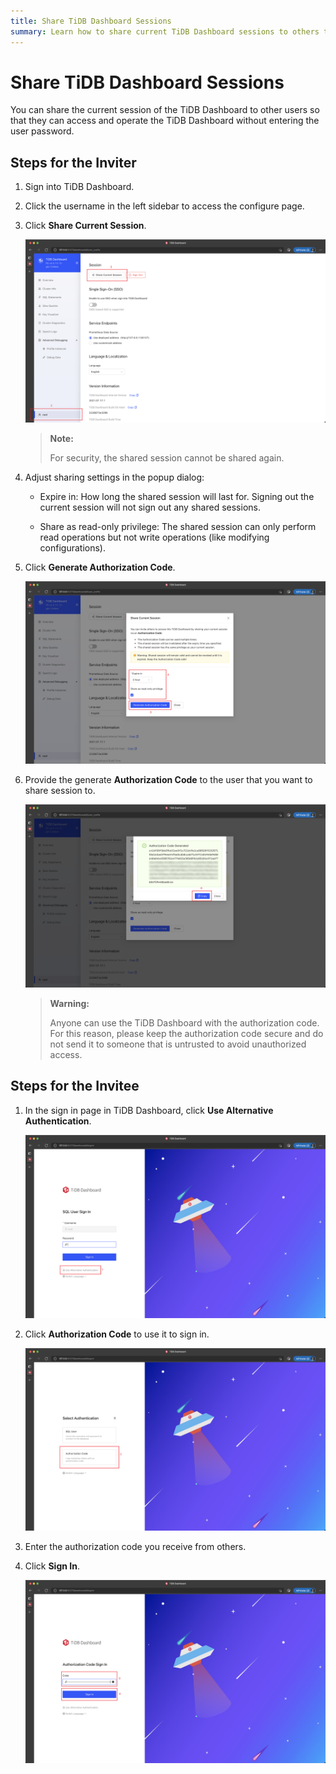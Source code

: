 ```yaml
---
title: Share TiDB Dashboard Sessions
summary: Learn how to share current TiDB Dashboard sessions to others to access.
---
```


# Share TiDB Dashboard Sessions

You can share the current session of the TiDB Dashboard to other users so that they can access and operate the TiDB Dashboard without entering the user password.

## Steps for the Inviter

1. Sign into TiDB Dashboard.

2. Click the username in the left sidebar to access the configure page.

3. Click **Share Current Session**.

   ![Sample Step](/media/dashboard/dashboard-session-share-settings-1.png)

   > **Note:**
   >
   > For security, the shared session cannot be shared again.

4. Adjust sharing settings in the popup dialog:

   - Expire in: How long the shared session will last for. Signing out the current session will not sign out any shared sessions.

   - Share as read-only privilege: The shared session can only perform read operations but not write operations (like modifying configurations).

5. Click **Generate Authorization Code**.

   ![Sample Step](/media/dashboard/dashboard-session-share-settings-2.png)

6. Provide the generate **Authorization Code** to the user that you want to share session to.

   ![Sample Step](/media/dashboard/dashboard-session-share-settings-3.png)

   > **Warning:**
   >
   > Anyone can use the TiDB Dashboard with the authorization code. For this reason, please keep the authorization code secure and do not send it to someone that is untrusted to avoid unauthorized access.

## Steps for the Invitee

1. In the sign in page in TiDB Dashboard, click **Use Alternative Authentication**.

   ![Sample Step](/media/dashboard/dashboard-session-share-signin-1.png)

2. Click **Authorization Code** to use it to sign in.

   ![Sample Step](/media/dashboard/dashboard-session-share-signin-2.png)

3. Enter the authorization code you receive from others.

4. Click **Sign In**.

   ![Sample Step](/media/dashboard/dashboard-session-share-signin-3.png)
